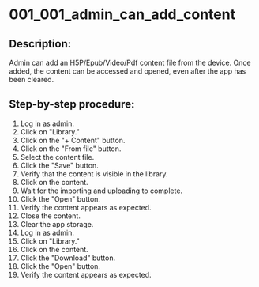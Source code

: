 # 001_001_admin_can_add_content

## Description:

Admin can add an H5P/Epub/Video/Pdf content file from the device. Once added, the content can be accessed and opened, even after the app has been cleared.

## Step-by-step procedure:

1. Log in as admin.
2. Click on "Library."
3. Click on the "+ Content" button.
4. Click on the "From file" button.
5. Select the content file.
6. Click the "Save" button.
7. Verify that the content is visible in the library.
8. Click on the content.
9. Wait for the importing and uploading to complete.
10. Click the "Open" button.
11. Verify the content appears as expected.
12. Close the content.
13. Clear the app storage.
14. Log in as admin.
15. Click on "Library."
16. Click on the content.
17. Click the "Download" button.
18. Click the "Open" button.
19. Verify the content appears as expected.
